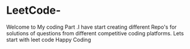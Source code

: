# LeetCode-
Welcome to My coding Part .I have start creating different Repo's for solutions of questions from different competitive coding platforms.
Lets start with leet code 
Happy Coding 
